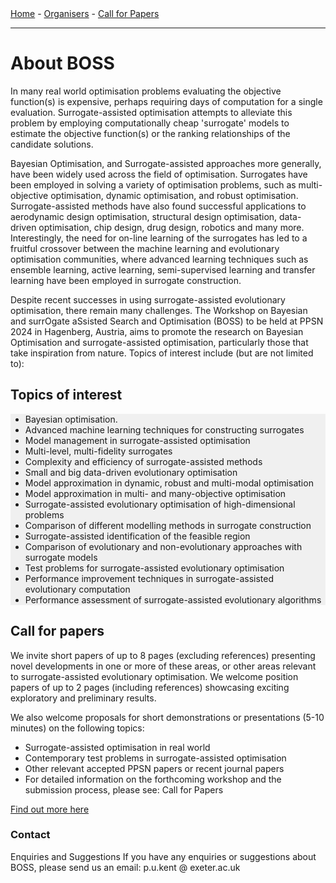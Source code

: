 
<div class="menu-bar">
    <a href="https://kentwar.github.io/BOSS2024/">Home</a> - 
    <a href="./organisers.md">Organisers</a> - 
    <a href="./call.md">Call for Papers</a>
</div>

---

# About BOSS
In many real world optimisation problems evaluating the objective function(s) is expensive, perhaps requiring days of computation for a single evaluation. Surrogate-assisted optimisation attempts to alleviate this problem by employing computationally cheap 'surrogate' models to estimate the objective function(s) or the ranking relationships of the candidate solutions.

Bayesian Optimisation, and Surrogate-assisted approaches more generally, have been widely used across the field of optimisation. Surrogates have been employed in solving a variety of optimisation problems, such as multi-objective optimisation, dynamic optimisation, and robust optimisation. Surrogate-assisted methods have also found successful applications to aerodynamic design optimisation, structural design optimisation, data-driven optimisation, chip design, drug design, robotics and many more. Interestingly, the need for on-line learning of the surrogates has led to a fruitful crossover between the machine learning and evolutionary optimisation communities, where advanced learning techniques such as ensemble learning, active learning, semi-supervised learning and transfer learning have been employed in surrogate construction.

Despite recent successes in using surrogate-assisted evolutionary optimisation, there remain many challenges. The Workshop on Bayesian and surrOgate aSsisted Search and Optimisation (BOSS) to be held at PPSN 2024 in Hagenberg, Austria, aims to promote the research on Bayesian Optimisation and surrogate-assisted optimisation, particularly those that take inspiration from nature. Topics of interest include (but are not limited to):

## Topics of interest
<ul style="background-color: #f0f0f0;">
    <li>Bayesian optimisation.</li>
    <li>Advanced machine learning techniques for constructing surrogates</li>
    <li>Model management in surrogate-assisted optimisation</li>
    <li>Multi-level, multi-fidelity surrogates</li>
    <li>Complexity and efficiency of surrogate-assisted methods</li>
    <li>Small and big data-driven evolutionary optimisation</li>
    <li>Model approximation in dynamic, robust and multi-modal optimisation</li>
    <li>Model approximation in multi- and many-objective optimisation</li>
    <li>Surrogate-assisted evolutionary optimisation of high-dimensional problems</li>
    <li>Comparison of different modelling methods in surrogate construction</li>
    <li>Surrogate-assisted identification of the feasible region</li>
    <li>Comparison of evolutionary and non-evolutionary approaches with surrogate models</li>
    <li>Test problems for surrogate-assisted evolutionary optimisation</li>
    <li>Performance improvement techniques in surrogate-assisted evolutionary computation</li>
    <li>Performance assessment of surrogate-assisted evolutionary algorithms</li>
</ul>



## Call for papers

We invite short papers of up to 8 pages (excluding references) presenting novel developments in one or more of these areas, or other areas relevant to surrogate-assisted evolutionary optimisation. We welcome position papers of up to 2 pages (including references) showcasing exciting exploratory and preliminary results.

We also welcome proposals for short demonstrations or presentations (5-10 minutes) on the following topics:

* Surrogate-assisted optimisation in real world
* Contemporary test problems in surrogate-assisted optimisation
* Other relevant accepted PPSN papers or recent journal papers
* For detailed information on the forthcoming workshop and the submission process, please see: Call for Papers

<a href="./call.md">Find out more here</a>

### Contact

Enquiries and Suggestions
If you have any enquiries or suggestions about BOSS, please send us an email:
p.u.kent @ exeter.ac.uk
